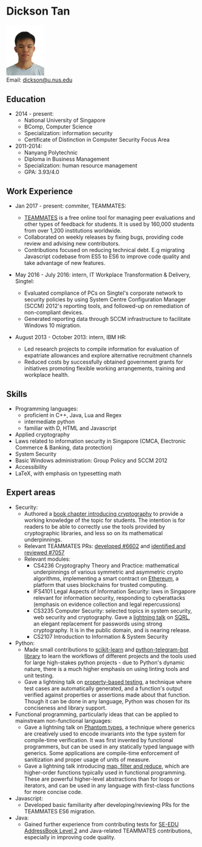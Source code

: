 # Dickson Tan

<img src="DicksonTan.jpg" width="100" alt="Dickson's photo"/> <br>
Email: [dickson@u.nus.edu](dickson@u.nus.edu)<br>

## Education

* 2014 - present:
	* National University of Singapore
	* BComp, Computer Science
	* Specialization: information security
	* Certificate of Distinction in Computer Security Focus Area
* 2011-2014:
	* Nanyang Polytechnic
	* Diploma in Business Management
	* Specialization: human resource management
	* GPA: 3.93/4.0

## Work Experience

* Jan 2017 - present: commiter, TEAMMATES:
	* [TEAMMATES](https://github.com/TEAMMATES/teammates) is a free online tool for managing peer evaluations and other types of feedback for students. It is used by 160,000 students from over 1,200 institutions worldwide.
	* Collaborated  on weekly releases by fixing bugs, providing code review and advising new contributors. 
	* Contributions focused on reducing technical debt. E.g migrating Javascript codebase from ES5 to ES6 to improve code quality and take advantage of new features.

* May 2016 - July 2016: intern, IT Workplace Transformation & Delivery, Singtel:
	* Evaluated compliance of PCs on Singtel's corporate network to security policies by using System Centre Configuration Manager (SCCM) 2012's reporting tools, and followed-up on remediation of non-compliant devices.
	* Generated reporting data through SCCM infrastructure to facilitate Windows 10 migration.
* August 2013 - October 2013: intern, IBM HR:
	* Led research projects to compile information for evaluation of expatriate allowances and explore alternative recruitment channels
	* Reduced costs by successfully obtained government grants for initiatives promoting flexible working arrangements, training and workplace health.

## Skills

* Programming languages:
	* proficient in C++, Java, Lua and Regex
	* intermediate python
	* familiar with D, HTML and Javascript
* Applied cryptography
* Laws related to information security in Singapore (CMCA, Electronic Commerce & Banking, data protection)
* System Security
* Basic Windows administration: Group Policy and SCCM 2012
* Accessibility
* LaTeX, with emphasis on typesetting math

## Expert areas

* Security:
	* Authored a [book chapter introducing cryptography](https://github.com/se-edu/learningresources/pull/6) to provide a working knowledge of the topic for students. The intention is for readers to be able to correctly use the tools provided by cryptographic libraries, and less so on its mathematical underpinnings.
	* Relevant TEAMMATES PRs: [developed #6602](https://github.com/TEAMMATES/teammates/pull/6602) and [identified and reviewed #7057](https://github.com/TEAMMATES/teammates/pull/7057)
	* Relevant modules:
		* CS4236 Cryptography Theory and Practice: mathematical underpinnings of various symmetric and asymmetric crypto algorithms, implementing a smart contract on [Ethereum](https://www.ethereum.org/), a platform that uses blockchains for trusted computing.
		* IFS4101 Legal Aspects of Information Security: laws in Singapore relevant for information security, responding to cyberattacks (emphasis on evidence collection and legal repercussions)
		* CS3235 Computer Security: selected topics in system security, web security and cryptography. Gave a [lightning talk](https://www.dropbox.com/s/h051h9yqxgbj66f/sqrl.pptx?dl=0) on [SQRL](https://grc.com/sqrl), an elegant replacement for passwords using strong cryptography. It is in the public domain, and is nearing release.
		* CS2107 Introduction to Information & System Security
* Python:
	* Made small contributions to [scikit-learn](https://github.com/scikit-learn/scikit-learn/pull/8390) and [python-telegram-bot library](https://github.com/python-telegram-bot/python-telegram-bot/pull/564) to learn the workflows of different projects and the tools used for large high-stakes python projects - due to Python's dynamic nature, there is a much higher emphasis on using linting tools and unit testing.
	* Gave a lightning talk on [property-based testing](https://github.com/nus-oss/lightningtalks/issues/41), a technique where test cases are automatically generated, and a function's output verified against properties or assertions made about that function. Though it can be done in any language, Python was chosen for its conciseness and library support.
* Functional programming, particularly ideas that can be applied to mainstream non-functional languages:
	* Gave a lightning talk on [Phantom types](https://github.com/nus-oss/lightningtalks/issues/49), a technique where generics are creatively used to encode invariants into the type system for compile-time verification. It was first invented by functional programmers, but can be used in any statically typed language with generics. Some applications are compile-time enforcement of sanitization and proper usage of units of measure.
	* Gave a lightning talk introducing [map, filter and reduce](https://github.com/nus-oss/lightningtalks/issues/19), which are higher-order functions typically used in functional programming. These are powerful higher-level abstractions than for loops or iterators, and can be used in any language with first-class functions for more concise code.
* Javascript:
	* Developed basic familiarity after developing/reviewing PRs for the TEAMMATES ES6 migration.
* Java:
	* Gained further experience from contributing tests for [SE-EDU AddressBook Level 2](https://github.com/se-edu/addressbook-level2) and Java-related TEAMMATES contributions, especially in improving code quality.